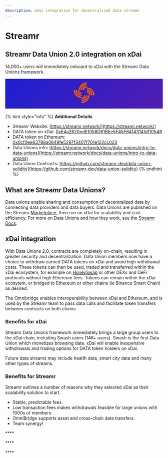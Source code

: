 ```yaml
---
description: xDai integration for decentralized data streams
---
```


# Streamr

## Streamr Data Union 2.0 integration on xDai

14,000+ users will immediately onboard to xDai with the Streamr Data Unions framework.

![](../../.gitbook/assets/streamr.png)

{% hint style="info" %}
**Additional Details**

* Streamr Website: [https://streamr.network/](https://streamr.network/)
* DATA token on xDai: [0xE4a2620edE1058D61BEe5F45F6414314fdf10548](https://blockscout.com/xdai/mainnet/tokens/0xE4a2620edE1058D61BEe5F45F6414314fdf10548/token-transfers)
* DATA token on Ethereum: [0x0cf0ee63788a0849fe5297f3407f701e122cc023](https://etherscan.io/token/0x0cf0ee63788a0849fe5297f3407f701e122cc023)
* Data Unions info: [https://streamr.network/docs/data-unions/intro-to-data-unions](https://streamr.network/docs/data-unions/intro-to-data-unions)
* Data Union Contracts: [https://github.com/streamr-dev/data-union-solidity](https://github.com/streamr-dev/data-union-solidity)
{% endhint %}

## What are Streamr Data Unions?

Data unions enable sharing and consumption of decentralized data by connecting data providers and data buyers. Data Unions are published on the Streamr [Marketplace](https://streamr.network/marketplace), then run on xDai for scalability and cost efficiency. For more on Data Unions and how they work, see the [Streamr Docs](https://streamr.network/docs/data-unions/intro-to-data-unions). 

## xDai integration

With Data Unions 2.0, contracts are completely on-chain, resulting in greater security and decentralization. Data Union members now have a choice to withdraw earned DATA tokens on xDai and avoid high withdrawal costs. These tokens can then be used, traded and transferred within the xDai ecosystem, for example on [HoneySwap](https://honeyswap.org/) or other DEXs and DeFi protocols without high Ethereum fees.  Tokens can remain within the xDai ecosytem, or bridged to Ethereum or other chains \(ie Binance Smart Chain\) as desired.

The Omnibridge enables interoperability between xDai and Ethereum, and is used by the Streamr team to pass data calls and facilitate token transfers between contracts on both chains.

### Benefits for xDai

Streamr Data Unions framework immediately brings a large group users to the xDai chain, including Swash users \(14K+ users\). Swash is the first Data Union which monetizes browsing data. xDai will enable inexpensive withdrawals and trading options for DATA token holders on xDai.

Future data streams may include health data, smart city data and many other types of streams. 

### Benefits for Streamr

Streamr outlines a number of reasons why they selected xDai as their scalability solution to start.

* Stable, predictable fees.
* Low transaction fees makes withdrawals feasible for large unions with 1000s of members.
* OmniBridge supports asset and cross-chain data transfers.
* Team synergy!



\*\*\*\*

\*\*\*\*

\*\*\*\*

